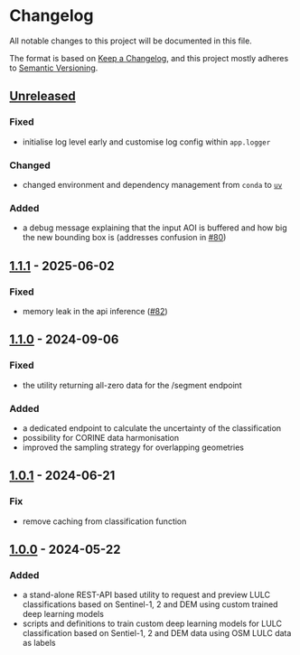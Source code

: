 # Changelog

All notable changes to this project will be documented in this file.

The format is based on [Keep a Changelog](https://keepachangelog.com/en/1.0.0/),
and this project mostly adheres to [Semantic Versioning](https://semver.org/spec/v2.0.0.html).

## [Unreleased](https://gitlab.heigit.org/climate-action/utilities/lulc-utility/-/compare/1.1.1...main)

### Fixed

- initialise log level early and customise log config within `app.logger`

### Changed

- changed environment and dependency management from `conda` to [`uv`](https://docs.astral.sh/uv/)

### Added

- a debug message explaining that the input AOI is buffered and how big the new bounding box is (addresses confusion
  in [#80](https://gitlab.heigit.org/climate-action/utilities/lulc-utility/-/issues/80))

## [1.1.1](https://gitlab.heigit.org/climate-action/utilities/lulc-utility/-/releases/1.1.1) - 2025-06-02

### Fixed

- memory leak in the api inference ([#82](https://gitlab.heigit.org/climate-action/utilities/lulc-utility/-/issues/82))


## [1.1.0](https://gitlab.heigit.org/climate-action/utilities/lulc-utility/-/releases/1.1.0) - 2024-09-06

### Fixed

- the utility returning all-zero data for the /segment endpoint

### Added

- a dedicated endpoint to calculate the uncertainty of the classification
- possibility for CORINE data harmonisation
- improved the sampling strategy for overlapping geometries

## [1.0.1](https://gitlab.heigit.org/climate-action/utilities/lulc-utility/-/releases/1.0.1) - 2024-06-21

### Fix

- remove caching from classification function

## [1.0.0](https://gitlab.heigit.org/climate-action/utilities/lulc-utility/-/releases/1.0.0) - 2024-05-22

### Added

- a stand-alone REST-API based utility to request and preview LULC classifications based on Sentinel-1, 2 and DEM using
  custom trained deep learning models
- scripts and definitions to train custom deep learning models for LULC classification based on Sentiel-1, 2 and DEM
  data using OSM LULC data as labels